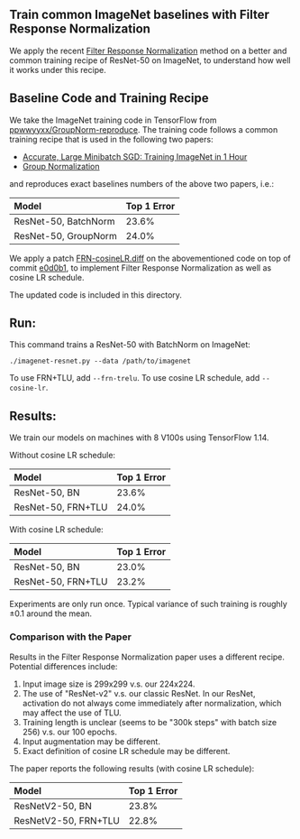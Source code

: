 ## Train common ImageNet baselines with Filter Response Normalization

We apply the recent [Filter Response Normalization](https://arxiv.org/abs/1911.09737)
method on a better and common training recipe of ResNet-50 on ImageNet,
to understand how well it works under this recipe.

## Baseline Code and Training Recipe

We take the ImageNet training code in TensorFlow from
[ppwwyyxx/GroupNorm-reproduce](https://github.com/ppwwyyxx/GroupNorm-reproduce/tree/master/ImageNet-ResNet-TensorFlow).
The training code follows a common training recipe that is used in the following two papers:
* [Accurate, Large Minibatch SGD: Training ImageNet in 1 Hour](https://arxiv.org/abs/1706.02677)
* [Group Normalization](https://arxiv.org/abs/1803.08494)

and reproduces exact baselines numbers of the above two papers, i.e.:

| Model                | Top 1 Error |
|:---------------------|:------------|
| ResNet-50, BatchNorm | 23.6%       |
| ResNet-50, GroupNorm | 24.0%       |


We apply a patch [FRN-cosineLR.diff](FRN-cosineLR.diff) on the abovementioned code on top of commit
[e0d0b1](https://github.com/ppwwyyxx/GroupNorm-reproduce/commit/e0d0b152d3061f25d80df29080cb3cceedad3f5a), to implement
Filter Response Normalization as well as cosine LR schedule.

The updated code is included in this directory.

## Run:

This command trains a ResNet-50 with BatchNorm on ImageNet:
```
./imagenet-resnet.py --data /path/to/imagenet
```

To use FRN+TLU, add `--frn-trelu`. To use cosine LR schedule, add `--cosine-lr`.

## Results:
We train our models on machines with 8 V100s using TensorFlow 1.14.

Without cosine LR schedule:

| Model               | Top 1 Error |
|:--------------------|:------------|
| ResNet-50, BN       | 23.6%       |
| ResNet-50, FRN+TLU  | 24.0%       |

With cosine LR schedule:

| Model               | Top 1 Error |
|:--------------------|:------------|
| ResNet-50, BN       | 23.0%       |
| ResNet-50, FRN+TLU  | 23.2%       |

Experiments are only run once. Typical variance of such training is roughly ±0.1 around the mean.

### Comparison with the Paper
Results in the Filter Response Normalization paper uses a different recipe. Potential differences include:

1. Input image size is 299x299 v.s. our 224x224.
1. The use of "ResNet-v2" v.s. our classic ResNet. In our ResNet, activation do not always come
   immediately after normalization, which may affect the use of TLU.
1. Training length is unclear (seems to be "300k steps" with batch size 256) v.s. our 100 epochs.
1. Input augmentation may be different.
1. Exact definition of cosine LR schedule may be different.

The paper reports the following results (with cosine LR schedule):

| Model                | Top 1 Error |
|:---------------------|:------------|
| ResNetV2-50, BN      | 23.8%       |
| ResNetV2-50, FRN+TLU | 22.8%       |
